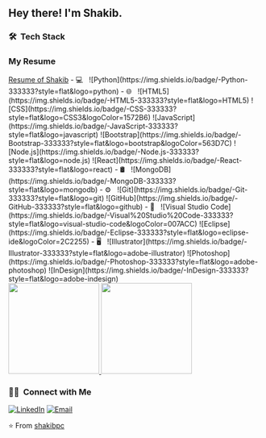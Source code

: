 <h2> Hey there! I'm Shakib.</h2>
<h3> 🛠 &nbsp;Tech Stack</h3>
<h3> My Resume</h3>
<a href="https://drive.google.com/file/d/1iS827W2iFxFvdXLDjeI0t_Yt8MLtstbK/view?usp=sharing">Resume of Shakib</a>
- 💻 &nbsp;
  ![Python](https://img.shields.io/badge/-Python-333333?style=flat&logo=python)
- 🌐 &nbsp;
  ![HTML5](https://img.shields.io/badge/-HTML5-333333?style=flat&logo=HTML5)
  ![CSS](https://img.shields.io/badge/-CSS-333333?style=flat&logo=CSS3&logoColor=1572B6)
  ![JavaScript](https://img.shields.io/badge/-JavaScript-333333?style=flat&logo=javascript)
  ![Bootstrap](https://img.shields.io/badge/-Bootstrap-333333?style=flat&logo=bootstrap&logoColor=563D7C)
  ![Node.js](https://img.shields.io/badge/-Node.js-333333?style=flat&logo=node.js)
  ![React](https://img.shields.io/badge/-React-333333?style=flat&logo=react)
- 🛢 &nbsp;
  ![MongoDB](https://img.shields.io/badge/-MongoDB-333333?style=flat&logo=mongodb)
- ⚙️ &nbsp;
  ![Git](https://img.shields.io/badge/-Git-333333?style=flat&logo=git)
  ![GitHub](https://img.shields.io/badge/-GitHub-333333?style=flat&logo=github)
- 🔧 &nbsp;
  ![Visual Studio Code](https://img.shields.io/badge/-Visual%20Studio%20Code-333333?style=flat&logo=visual-studio-code&logoColor=007ACC)
  ![Eclipse](https://img.shields.io/badge/-Eclipse-333333?style=flat&logo=eclipse-ide&logoColor=2C2255)
- 🖥 &nbsp;
  ![Illustrator](https://img.shields.io/badge/-Illustrator-333333?style=flat&logo=adobe-illustrator)
  ![Photoshop](https://img.shields.io/badge/-Photoshop-333333?style=flat&logo=adobe-photoshop)
  ![InDesign](https://img.shields.io/badge/-InDesign-333333?style=flat&logo=adobe-indesign)

<br/>

<a href="https://github.com/shakibpc">
  <img height="180em" src="https://github-readme-stats.vercel.app/api?username=shakibpc&theme=buefy&show_icons=true" />
  <img height="180em" src="https://github-readme-stats.vercel.app/api/top-langs/?username=shakibpc&theme=buefy&layout=compact" />
</a>

<br/>

<h3> 🤝🏻 &nbsp;Connect with Me </h3>
<p align="left">
<a href="https://www.linkedin.com/in/shakibpc/"><img alt="LinkedIn" src="https://img.shields.io/badge/LinkedIn-Md.%20Shakib%20Hossainh-blue?style=flat-square&logo=linkedin"></a>
<a href="mailto:shakibhossain1020@gmail.com"><img alt="Email" src="https://img.shields.io/badge/Email-shakibhossain1020@gmail.com-blue?style=flat-square&logo=gmail"></a>
</p>

⭐️ From [shakibpc](https://github.com/shakibpc)
